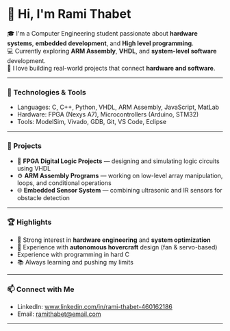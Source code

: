 # 👋 Hi, I'm Rami Thabet

🎓 I'm a Computer Engineering student passionate about **hardware systems**, **embedded development**, and **High level programming**.  
💻 Currently exploring **ARM Assembly**, **VHDL**, and **system-level software** development.  
🚀 I love building real-world projects that connect **hardware and software**.

---

### 🔧 Technologies & Tools
- Languages: C, C++, Python, VHDL, ARM Assembly, JavaScript, MatLab  
- Hardware: FPGA (Nexys A7), Microcontrollers (Arduino, STM32)  
- Tools: ModelSim, Vivado, GDB, Git, VS Code, Eclipse

---

### 🧠 Projects
- 🧩 **FPGA Digital Logic Projects** — designing and simulating logic circuits using VHDL  
- ⚙️ **ARM Assembly Programs** — working on low-level array manipulation, loops, and conditional operations  
- 🌐 **Embedded Sensor System** — combining ultrasonic and IR sensors for obstacle detection  

---

### 🏆 Highlights
- 🎯 Strong interest in **hardware engineering** and **system optimization**  
- 📡 Experience with **autonomous hovercraft** design (fan & servo-based)
-    Experience with programming in hard C  
- 📚 Always learning and pushing my limits  

---

### 📫 Connect with Me
- LinkedIn: www.linkedin.com/in/rami-thabet-460162186  
- Email: ramithabet@email.com  

---


